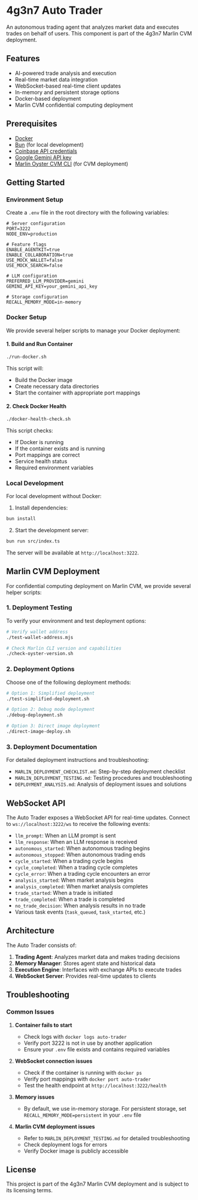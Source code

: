 # 4g3n7 Auto Trader

An autonomous trading agent that analyzes market data and executes trades on behalf of users. This component is part of the 4g3n7 Marlin CVM deployment.

## Features

- AI-powered trade analysis and execution
- Real-time market data integration
- WebSocket-based real-time client updates
- In-memory and persistent storage options
- Docker-based deployment
- Marlin CVM confidential computing deployment

## Prerequisites

- [Docker](https://www.docker.com/get-started)
- [Bun](https://bun.sh/docs/installation) (for local development)
- [Coinbase API credentials](https://docs.cloud.coinbase.com/exchange/docs/auth)
- [Google Gemini API key](https://ai.google.dev/docs/gemini-api/setup)
- [Marlin Oyster CVM CLI](https://docs.marlin.org/user/install-oyster-cvm) (for CVM deployment)

## Getting Started

### Environment Setup

Create a `.env` file in the root directory with the following variables:

```
# Server configuration
PORT=3222
NODE_ENV=production

# Feature flags
ENABLE_AGENTKIT=true
ENABLE_COLLABORATION=true
USE_MOCK_WALLET=false
USE_MOCK_SEARCH=false

# LLM configuration
PREFERRED_LLM_PROVIDER=gemini
GEMINI_API_KEY=your_gemini_api_key

# Storage configuration
RECALL_MEMORY_MODE=in-memory
```

### Docker Setup

We provide several helper scripts to manage your Docker deployment:

#### 1. Build and Run Container

```bash
./run-docker.sh
```

This script will:
- Build the Docker image
- Create necessary data directories
- Start the container with appropriate port mappings

#### 2. Check Docker Health

```bash
./docker-health-check.sh
```

This script checks:
- If Docker is running
- If the container exists and is running
- Port mappings are correct
- Service health status
- Required environment variables

### Local Development

For local development without Docker:

1. Install dependencies:
```bash
bun install
```

2. Start the development server:
```bash
bun run src/index.ts
```

The server will be available at `http://localhost:3222`.

## Marlin CVM Deployment

For confidential computing deployment on Marlin CVM, we provide several helper scripts:

### 1. Deployment Testing

To verify your environment and test deployment options:

```bash
# Verify wallet address
./test-wallet-address.mjs

# Check Marlin CLI version and capabilities
./check-oyster-version.sh
```

### 2. Deployment Options

Choose one of the following deployment methods:

```bash
# Option 1: Simplified deployment
./test-simplified-deployment.sh

# Option 2: Debug mode deployment
./debug-deployment.sh

# Option 3: Direct image deployment
./direct-image-deploy.sh
```

### 3. Deployment Documentation

For detailed deployment instructions and troubleshooting:

- `MARLIN_DEPLOYMENT_CHECKLIST.md`: Step-by-step deployment checklist
- `MARLIN_DEPLOYMENT_TESTING.md`: Testing procedures and troubleshooting
- `DEPLOYMENT_ANALYSIS.md`: Analysis of deployment issues and solutions

## WebSocket API

The Auto Trader exposes a WebSocket API for real-time updates. Connect to `ws://localhost:3222/ws` to receive the following events:

- `llm_prompt`: When an LLM prompt is sent
- `llm_response`: When an LLM response is received
- `autonomous_started`: When autonomous trading begins
- `autonomous_stopped`: When autonomous trading ends
- `cycle_started`: When a trading cycle begins
- `cycle_completed`: When a trading cycle completes
- `cycle_error`: When a trading cycle encounters an error
- `analysis_started`: When market analysis begins
- `analysis_completed`: When market analysis completes
- `trade_started`: When a trade is initiated
- `trade_completed`: When a trade is completed
- `no_trade_decision`: When analysis results in no trade
- Various task events (`task_queued`, `task_started`, etc.)

## Architecture

The Auto Trader consists of:

1. **Trading Agent**: Analyzes market data and makes trading decisions
2. **Memory Manager**: Stores agent state and historical data
3. **Execution Engine**: Interfaces with exchange APIs to execute trades
4. **WebSocket Server**: Provides real-time updates to clients

## Troubleshooting

### Common Issues

1. **Container fails to start**
   - Check logs with `docker logs auto-trader`
   - Verify port 3222 is not in use by another application
   - Ensure your `.env` file exists and contains required variables

2. **WebSocket connection issues**
   - Check if the container is running with `docker ps`
   - Verify port mappings with `docker port auto-trader`
   - Test the health endpoint at `http://localhost:3222/health`

3. **Memory issues**
   - By default, we use in-memory storage. For persistent storage, set `RECALL_MEMORY_MODE=persistent` in your `.env` file

4. **Marlin CVM deployment issues**
   - Refer to `MARLIN_DEPLOYMENT_TESTING.md` for detailed troubleshooting
   - Check deployment logs for errors
   - Verify Docker image is publicly accessible

## License

This project is part of the 4g3n7 Marlin CVM deployment and is subject to its licensing terms.